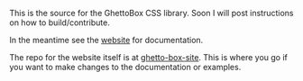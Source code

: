 This is the source for the GhettoBox CSS library. Soon I will post instructions on how to build/contribute.

In the meantime see the [website](http://powerfulwizard.net/ghetto-box-live-site/) for documentation.

The repo for the website itself is at [ghetto-box-site](https://github.com/walkerab/ghetto-box-site/). This is where you go if you want to make changes to the documentation or examples.